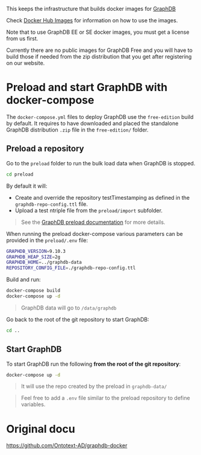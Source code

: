 This keeps the infrastructure that builds docker images for [GraphDB](http://graphdb.ontotext.com/)

Check [Docker Hub Images](https://hub.docker.com/r/ontotext/graphdb/) for information on how to use the images.

Note that to use GraphDB EE or SE docker images, you must get a license from us first.

Currently there are no public images for GraphDB Free and you will have to build those if needed from the zip distribution that you get after registering on our website.

# Preload and start GraphDB with docker-compose

The `docker-compose.yml` files to deploy GraphDB use the `free-edition` build by default. It requires to have downloaded and placed the standalone GraphDB distribution `.zip` file in the `free-edition/` folder. 

## Preload a repository

Go to the `preload` folder to run the bulk load data when GraphDB is stopped.

```bash
cd preload
```

By default it will:

* Create and override the repository testTimestamping as defined in the `graphdb-repo-config.ttl` file.
* Upload a test ntriple file from the `preload/import` subfolder.

> See the [GraphDB preload documentation](http://graphdb.ontotext.com/documentation/free/loading-data-using-preload.html) for more details.

When running the preload docker-compose various parameters can be provided in the `preload/.env` file:

```bash
GRAPHDB_VERSION=9.10.3
GRAPHDB_HEAP_SIZE=2g
GRAPHDB_HOME=../graphdb-data
REPOSITORY_CONFIG_FILE=./graphdb-repo-config.ttl
```

Build and run:

```bash
docker-compose build
docker-compose up -d
```

> GraphDB data will go to `/data/graphdb`

Go back to the root of the git repository to start GraphDB:

```bash
cd ..
```

## Start GraphDB

To start GraphDB run the following **from the root of the git repository**:

```bash
docker-compose up -d
```

> It will use the repo created by the preload in `graphdb-data/`

> Feel free to add a `.env` file similar to the preload repository to define variables.


# Original docu
https://github.com/Ontotext-AD/graphdb-docker
